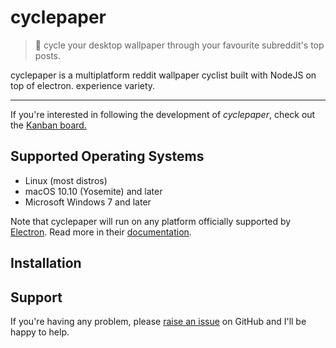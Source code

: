 # cyclepaper 
> :bicyclist: cycle your desktop wallpaper through your favourite subreddit's top posts.



cyclepaper is a multiplatform reddit wallpaper cyclist built with NodeJS on top of electron. experience variety.
***

If you're interested in following the development of *cyclepaper*, check out the [Kanban board.](https://github.com/jaruserickson/cyclepaper/projects/1)

## Supported Operating Systems

- Linux (most distros)
- macOS 10.10 (Yosemite) and later
- Microsoft Windows 7 and later

Note that cyclepaper will run on any platform officially supported by
[Electron][electron]. Read more in their
[documentation][electron-supported-platforms].

## Installation


## Support

If you're having any problem, please [raise an issue][newissue] on GitHub and I'll be happy to help.


[electron]: https://electronjs.org/
[electron-supported-platforms]: https://electronjs.org/docs/tutorial/support#supported-platforms
[newissue]: https://github.com/jaruserickson/cyclepaper/issues/new

